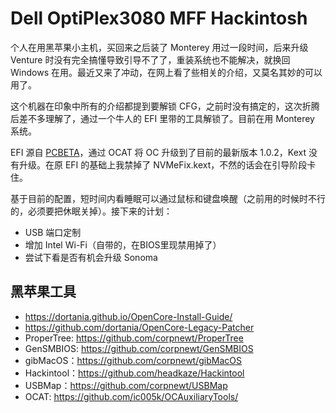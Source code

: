 # Dell OptiPlex3080 MFF Hackintosh
 
个人在用黑苹果小主机，买回来之后装了 Monterey 用过一段时间，后来升级 Venture 时没有完全搞懂导致引导不了了，重装系统也不能解决，就换回 Windows 在用。最近又来了冲动，在网上看了些相关的介绍，又莫名其妙的可以用了。

这个机器在印象中所有的介绍都提到要解锁 CFG，之前时没有搞定的，这次折腾后差不多理解了，通过一个牛人的 EFI 里带的工具解锁了。目前在用 Monterey 系统。

EFI 源自 [PCBETA]()，通过 OCAT 将 OC 升级到了目前的最新版本 1.0.2，Kext 没有升级。在原 EFI 的基础上我禁掉了 NVMeFix.kext，不然的话会在引导阶段卡住。

基于目前的配置，短时间内看睡眠可以通过鼠标和键盘唤醒（之前用的时候时不行的，必须要把休眠关掉）。接下来的计划：

* USB 端口定制
* 增加 Intel Wi-Fi（自带的，在BIOS里现禁用掉了）
* 尝试下看是否有机会升级 Sonoma



## 黑苹果工具
* https://dortania.github.io/OpenCore-Install-Guide/
* https://github.com/dortania/OpenCore-Legacy-Patcher
* ProperTree: https://github.com/corpnewt/ProperTree
* GenSMBIOS: https://github.com/corpnewt/GenSMBIOS
* gibMacOS：https://github.com/corpnewt/gibMacOS
* Hackintool：https://github.com/headkaze/Hackintool
* USBMap：https://github.com/corpnewt/USBMap
* OCAT: https://github.com/ic005k/OCAuxiliaryTools/